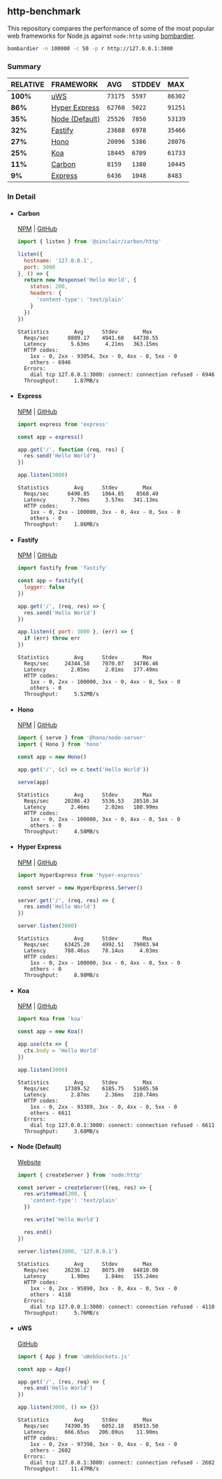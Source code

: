 ## http-benchmark

This repository compares the performance of some of the most popular web frameworks for Node.js against `node:http` using [bombardier](https://github.com/codesenberg/bombardier).

```bash
bombardier -n 100000 -c 50 -p r http://127.0.0.1:3000
```

### Summary

| RELATIVE | FRAMEWORK | AVG | STDDEV | MAX |
| :--- | :--- | :--- | :--- | :--- |
| **100%** | [uWS](#uws) | `73175` | `5597` | `86302` |
| **86%** | [Hyper Express](#hyper-express) | `62760` | `5022` | `91251` |
| **35%** | [Node (Default)](#node-default) | `25526` | `7850` | `53139` |
| **32%** | [Fastify](#fastify) | `23688` | `6978` | `35466` |
| **27%** | [Hono](#hono) | `20096` | `5386` | `28076` |
| **25%** | [Koa](#koa) | `18445` | `6709` | `61733` |
| **11%** | [Carbon](#carbon) | `8159` | `1380` | `10445` |
| **9%** | [Express](#express) | `6436` | `1048` | `8483` |


### In Detail

- #### Carbon
  [NPM](https://npmjs.com/@sinclair/carbon) | [GitHub](https://github.com/sinclairzx81/carbon)
  ```js
  import { listen } from '@sinclair/carbon/http'

  listen({
    hostname: '127.0.0.1',
    port: 3000
  }, () => {
    return new Response('Hello World', {
      status: 200,
      headers: {
        'content-type': 'text/plain'
      }
    })
  })
  ```

  ```
  Statistics        Avg      Stdev        Max
    Reqs/sec      8889.17    4941.68   64738.55
    Latency        5.63ms     4.21ms   363.15ms
    HTTP codes:
      1xx - 0, 2xx - 93054, 3xx - 0, 4xx - 0, 5xx - 0
      others - 6946
    Errors:
      dial tcp 127.0.0.1:3000: connect: connection refused - 6946
    Throughput:     1.87MB/s
  ```

- #### Express
  [NPM](https://npmjs.com/express) | [GitHub](https://github.com/expressjs/express)
  ```js
  import express from 'express'

  const app = express()

  app.get('/', function (req, res) {
    res.send('Hello World')
  })

  app.listen(3000)
  ```

  ```
  Statistics        Avg      Stdev        Max
    Reqs/sec      6490.85    1064.85    8568.49
    Latency        7.70ms     3.57ms   341.13ms
    HTTP codes:
      1xx - 0, 2xx - 100000, 3xx - 0, 4xx - 0, 5xx - 0
      others - 0
    Throughput:     1.86MB/s
  ```

- #### Fastify
  [NPM](https://npmjs.com/fastify) | [GitHub](https://github.com/fastify/fastify)
  ```js
  import fastify from 'fastify'

  const app = fastify({
    logger: false
  })

  app.get('/', (req, res) => {
    res.send('Hello World')
  })

  app.listen({ port: 3000 }, (err) => {
    if (err) throw err
  })
  ```

  ```
  Statistics        Avg      Stdev        Max
    Reqs/sec     24344.58    7070.07   34786.46
    Latency        2.05ms     2.01ms   177.49ms
    HTTP codes:
      1xx - 0, 2xx - 100000, 3xx - 0, 4xx - 0, 5xx - 0
      others - 0
    Throughput:     5.52MB/s
  ```

- #### Hono
  [NPM](https://npmjs.com/hono) | [GitHub](https://github.com/honojs/hono)
  ```js
  import { serve } from '@hono/node-server'
  import { Hono } from 'hono'

  const app = new Hono()

  app.get('/', (c) => c.text('Hello World'))

  serve(app)
  ```

  ```
  Statistics        Avg      Stdev        Max
    Reqs/sec     20286.43    5536.53   28510.34
    Latency        2.46ms     2.02ms   180.99ms
    HTTP codes:
      1xx - 0, 2xx - 100000, 3xx - 0, 4xx - 0, 5xx - 0
      others - 0
    Throughput:     4.58MB/s
  ```

- #### Hyper Express
  [NPM](https://npmjs.com/hyper-express) | [GitHub](https://github.com/kartikk221/hyper-express)
  ```js
  import HyperExpress from 'hyper-express'

  const server = new HyperExpress.Server()

  server.get('/', (req, res) => {
    res.send('Hello World')
  })

  server.listen(3000)
  ```

  ```
  Statistics        Avg      Stdev        Max
    Reqs/sec     63425.20    4992.51   79003.94
    Latency      788.46us    78.14us     4.03ms
    HTTP codes:
      1xx - 0, 2xx - 100000, 3xx - 0, 4xx - 0, 5xx - 0
      others - 0
    Throughput:     8.98MB/s
  ```

- #### Koa
  [NPM](https://npmjs.com/koa) | [GitHub](https://github.com/koajs/koa)
  ```js
  import Koa from 'koa'

  const app = new Koa()

  app.use(ctx => {
    ctx.body = 'Hello World'
  })

  app.listen(3000)
  ```

  ```
  Statistics        Avg      Stdev        Max
    Reqs/sec     17389.52    6185.75   51605.56
    Latency        2.87ms     2.36ms   210.74ms
    HTTP codes:
      1xx - 0, 2xx - 93389, 3xx - 0, 4xx - 0, 5xx - 0
      others - 6611
    Errors:
      dial tcp 127.0.0.1:3000: connect: connection refused - 6611
    Throughput:     3.68MB/s
  ```

- #### Node (Default)
  [Website](https://nodejs.org/api/http.html)
  ```js
  import { createServer } from 'node:http'

  const server = createServer((req, res) => {
    res.writeHead(200, {
      'content-type': 'text/plain'
    })

    res.write('Hello World')

    res.end()
  })

  server.listen(3000, '127.0.0.1')
  ```

  ```
  Statistics        Avg      Stdev        Max
    Reqs/sec     26236.12    8075.89   64810.00
    Latency        1.90ms     1.84ms   155.24ms
    HTTP codes:
      1xx - 0, 2xx - 95890, 3xx - 0, 4xx - 0, 5xx - 0
      others - 4110
    Errors:
      dial tcp 127.0.0.1:3000: connect: connection refused - 4110
    Throughput:     5.76MB/s
  ```

- #### uWS
  [GitHub](https://github.com/uNetworking/uWebSockets.js)
  ```js
  import { App } from 'uWebSockets.js'

  const app = App()

  app.get('/', (res, req) => {
    res.end('Hello World')
  })

  app.listen(3000, () => {})
  ```

  ```
  Statistics        Avg      Stdev        Max
    Reqs/sec     74390.95    6052.18   85013.50
    Latency      666.65us   206.89us    11.90ms
    HTTP codes:
      1xx - 0, 2xx - 97398, 3xx - 0, 4xx - 0, 5xx - 0
      others - 2602
    Errors:
      dial tcp 127.0.0.1:3000: connect: connection refused - 2602
    Throughput:    11.47MB/s
  ```


